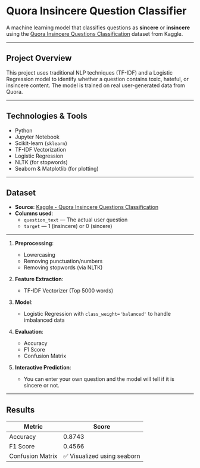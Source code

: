 # Quora Insincere Question Classifier

A machine learning model that classifies questions as **sincere** or **insincere** using the [Quora Insincere Questions Classification](https://www.kaggle.com/c/quora-insincere-questions-classification) dataset from Kaggle.

---

## Project Overview

This project uses traditional NLP techniques (TF-IDF) and a Logistic Regression model to identify whether a question contains toxic, hateful, or insincere content. The model is trained on real user-generated data from Quora.

---

## Technologies & Tools

- Python
- Jupyter Notebook
- Scikit-learn (`sklearn`)
- TF-IDF Vectorization
- Logistic Regression
- NLTK (for stopwords)
- Seaborn & Matplotlib (for plotting)

---

## Dataset

- **Source**: [Kaggle - Quora Insincere Questions Classification](https://www.kaggle.com/competitions/quora-insincere-questions-classification)
- **Columns used**:
  - `question_text` — The actual user question
  - `target` — 1 (insincere) or 0 (sincere)

---

1. **Preprocessing**:
   - Lowercasing
   - Removing punctuation/numbers
   - Removing stopwords (via NLTK)

2. **Feature Extraction**:
   - TF-IDF Vectorizer (Top 5000 words)

3. **Model**:
   - Logistic Regression with `class_weight='balanced'` to handle imbalanced data

4. **Evaluation**:
   - Accuracy
   - F1 Score
   - Confusion Matrix

5. **Interactive Prediction**:
   - You can enter your own question and the model will tell if it is sincere or not.

---

## Results

| Metric        | Score |
|---------------|-------|
| Accuracy      | 0.8743 |
| F1 Score      | 0.4566 |
| Confusion Matrix | ✅ Visualized using seaborn |

